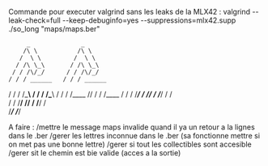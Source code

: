 Commande pour executer valgrind sans les leaks de la MLX42 : valgrind --leak-check=full --keep-debuginfo=yes --suppressions=mlx42.supp ./so_long "maps/maps.ber"



         _              _        
        /\ \           /\ \      
       /  \ \         /  \ \     
      / /\ \_\       / /\ \_\    
     / / /\/_/      / / /\/_/    
    / / / ______   / / / ______  
   / / / /\_____\ / / / /\_____\ 
  / / /  \/____ // / /  \/____ / 
 / / /_____/ / // / /_____/ / /  
/ / /______\/ // / /______\/ /   
\/___________/ \/___________/    
                                 



A faire :
/mettre le message maps invalide quand il ya un retour a la lignes dans le .ber 
/gerer les lettres inconnue dans le .ber (sa fonctionne mettre si on met pas une bonne lettre)
/gerer si tout les collectibles sont accesible 
/gerer sit le chemin est bie valide (acces a la sortie)